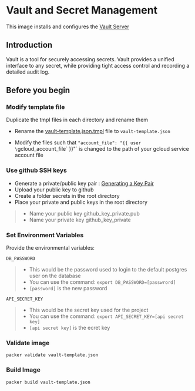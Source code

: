 # Vault and Secret Management

This image installs and configures the [Vault Server](<https://www.vaultproject.io/>)

## Introduction

Vault is a tool for securely accessing secrets. Vault provides a unified interface to any secret, while providing tight access control and recording a detailed audit log.

## Before you begin

### Modify template file

Duplicate the tmpl files in each directory and rename them

- Rename the [vault-template.json.tmpl](vault-template.json.tmpl) file to `vault-template.json`

- Modify the files such that `"account_file": "{{ user \`gcloud_account_file\` }}"` is changed to the path of your gcloud service account file

### Use github SSH keys

- Generate a private/public key pair : [Generating a Key Pair](../../docs/private-key-generation.md)
- Upload your public key to github
- Create a folder secrets in the root directory
- Place your private and public keys in the root directory
> - Name your public key github_key_private.pub
> - Name your private key github_key_private

### Set Environment Variables

Provide the environmental variables:

`DB_PASSWORD`

> - This would be the password used to login to the default postgres user on the database
> - You can use the command:
>  `export DB_PASSWORD=[passwrord]`
> - `[password]` is the new password

`API_SECRET_KEY`

> - This would be the secret key used for the project
> - You can use the command:
>  `export API_SECRET_KEY=[api secret key]`
> - `[api secret key]` is the ecret key


### Validate image

`packer validate vault-template.json`

### Build Image

`packer build vault-template.json`
